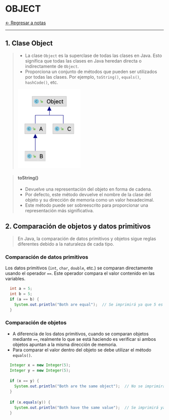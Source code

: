 # OBJECT

[← Regresar a notas](../../README.md) <br>

---

## 1. Clase Object
> - La clase `Object` es la superclase de todas las clases en Java. Esto significa que todas las clases en Java heredan directa o indirectamente de `Object`. 
> - Proporciona un conjunto de métodos que pueden ser utilizados por todas las clases. Por ejemplo, `toString()`, `equals()`, `hashCode()`, etc.
>
> <img src="../resources/images/oop/object.png" width="200" height="250">

> #### toString()
> - Devuelve una representación del objeto en forma de cadena.
> - Por defecto, este método devuelve el nombre de la clase del objeto y su dirección de memoria como un valor hexadecimal.
> - Este método puede ser sobreescrito para proporcionar una representación más significativa.




## 2. Comparación de objetos y datos primitivos

> En Java, la comparación de datos primitivos y objetos sigue reglas diferentes debido a la naturaleza de cada tipo. 

### Comparación de datos primitivos
Los datos primitivos (`int`, `char`, `double`, etc.) se comparan directamente usando el operador `==`. 
Este operador compara el valor contenido en las variables.

```java
  int a = 5;
  int b = 5;
  if (a == b) {
    System.out.println("Both are equal");  // Se imprimirá ya que 5 es igual a 5
  }
```

### Comparación de objetos
- A diferencia de los datos primitivos, cuando se comparan objetos mediante `==`, realmente lo que se está haciendo es verificar si ambos objetos apuntan a la misma dirección de memoria.
- Para comparar el valor dentro del objeto se debe utilizar el método `equals()`.

```java
  Integer x = new Integer(5);
  Integer y = new Integer(5);
  
  if (x == y) {
    System.out.println("Both are the same object");  // No se imprimirá, ya que x e y no apuntan a la misma dirección de memoria
  }
  
  if (x.equals(y)) {
    System.out.println("Both have the same value");  // Se imprimirá ya que x e y contienen el mismo valor
  }
```
